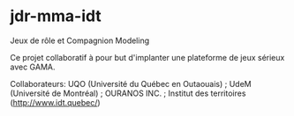 # jdr-mma-idt
Jeux de rôle et Compagnion Modeling

Ce projet collaboratif à pour but d'implanter une plateforme de jeux sérieux avec GAMA.

Collaborateurs:
UQO (Université du Québec en Outaouais) ;
UdeM (Université de Montréal) ;
OURANOS INC. ;
Institut des territoires (http://www.idt.quebec/)


